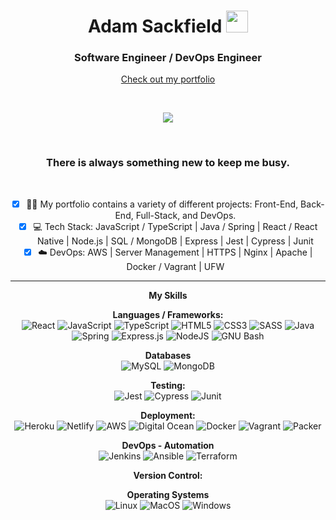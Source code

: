<div align=center>
  <!-- <img src='https://studio.youtube.com/channel/UCDPdfgDfPjl0XhU2N_9AIDg/editing/images'/> -->
<h1>Adam Sackfield <img src="https://media.giphy.com/media/hvRJCLFzcasrR4ia7z/giphy.gif" width="35"></h1>
  <h3>Software Engineer / DevOps Engineer</h3>
  
  [Check out my portfolio](https://www.adamsackfield.uk)

<br>
  
<p align="center">
  <a href="https://github.com/DenverCoder1/readme-typing-svg"><img src="https://readme-typing-svg.herokuapp.com?lines=Full+Stack+Development;Test+Driven+Development;DevOps;&center=true&width=500&height=50"></a>
</p>
  
<br>
  
  <h3>There is always something new to keep me busy.</h3>
  
<br>

- [x] 💪🏼 My portfolio contains a variety of different projects: Front-End, Back-End, Full-Stack, and DevOps.
- [x] 💻 Tech Stack: JavaScript / TypeScript | Java / Spring | React / React Native | Node.js | SQL / MongoDB | Express | Jest | Cypress | Junit
- [x] ☁️ DevOps: AWS | Server Management | HTTPS | Nginx | Apache | Docker / Vagrant | UFW

---
  
**My Skills**
<br>
  
**Languages / Frameworks:**
<br>
![React](https://img.shields.io/badge/react-%23494949.svg?style=for-the-badge&logo=react&logoColor=%2361DAFB) 
![JavaScript](https://img.shields.io/badge/javascript-%23494949.svg?style=for-the-badge&logo=javascript&logoColor=%23F7DF1E) 
![TypeScript](https://img.shields.io/badge/typescript-%23494949.svg?style=for-the-badge&logo=react&logoColor=%2361DAFB)
![HTML5](https://img.shields.io/badge/html5-%23494949.svg?style=for-the-badge&logo=html5&logoColor=%23E34F26) 
![CSS3](https://img.shields.io/badge/css3-%23494949.svg?style=for-the-badge&logo=css3&logoColor=%231572B6) 
![SASS](https://img.shields.io/badge/sass-%23494949.svg?style=for-the-badge&logo=sass&logoColor=%23CC6699) 
![Java](https://img.shields.io/badge/java-%23494949.svg?style=for-the-badge&logo=java&color=%23494949) 
 ![Spring](https://img.shields.io/badge/spring-%23494949.svg?style=for-the-badge&logo=spring&logoColor=%236DB33F) 
![Express.js](https://img.shields.io/badge/express.js-%23494949.svg?style=for-the-badge&logo=express&logoColor=%2361DAFB) 
![NodeJS](https://img.shields.io/badge/node.js-%23494949.svg?style=for-the-badge&logo=node.js&logoColor=%23339933)
![GNU Bash](https://img.shields.io/badge/bash-%23494949.svg?style=for-the-badge&logo=gnubash&logoColor=%234EAA25)
  
  **Databases**
  <br>
  ![MySQL](https://img.shields.io/badge/mysql-%23FC4C02.svg?style=for-the-badge&logo=mysql&logoColor=%234479A1) 
![MongoDB](https://img.shields.io/badge/mongodb-%23FC4C02.svg?style=for-the-badge&logo=mongodb&logoColor=%2347A248) 
  
**Testing:**
<br>
![Jest](https://img.shields.io/badge/-jest-%23C21325?style=for-the-badge&logo=jest&logoColor=%23C21325)
![Cypress](https://img.shields.io/badge/-cypress-%23C21325?style=for-the-badge&logo=cypress&logoColor=%2317202C)
![Junit](https://img.shields.io/badge/-junit-%23C21325?style=for-the-badge&logo=JUnit5&logoColor=%2325A162)

**Deployment:**
<br>
![Heroku](https://img.shields.io/badge/heroku-%23000000.svg?style=for-the-badge&logo=heroku&logoColor=%23430098) 
![Netlify](https://img.shields.io/badge/netlify-%23000000.svg?style=for-the-badge&logo=netlify&logoColor=%2300C7B7)
![AWS](https://img.shields.io/badge/AWS-%23000000.svg?style=for-the-badge&logo=amazonaws&logoColor=%23FF9900)
![Digital Ocean](https://img.shields.io/badge/Digital%20Ocean-%23000000.svg?style=for-the-badge&logo=digitalocean&logoColor=%230080FF)
![Docker](https://img.shields.io/badge/docker-%23000000.svg?style=for-the-badge&logo=docker&logoColor=%2300C7B7)
![Vagrant](https://img.shields.io/badge/vagrant-%23000000.svg?style=for-the-badge&logo=vagrant&logoColor=%231868F2)
![Packer](https://img.shields.io/badge/packer-%23000000.svg?style=for-the-badge&logo=packer&logoColor=%2302A8EF)
  
**DevOps - Automation**
<br>
![Jenkins](https://img.shields.io/badge/jenkins-%2373C3D5.svg?style=for-the-badge&logo=jenkins&logoColor=%23D24939)
![Ansible](https://img.shields.io/badge/ansible-%2373C3D5.svg?style=for-the-badge&logo=ansible&logoColor=%23EE0000)
![Terraform](https://img.shields.io/badge/terraform-%2373C3D5.svg?style=for-the-badge&logo=terraform&logoColor=%237B42BC)
  

**Version Control:**
<br>
  
  **Operating Systems**
  <br>
  ![Linux](https://img.shields.io/badge/linux-%23494949.svg?style=for-the-badge&logo=linux&logoColor=white)
![MacOS](https://img.shields.io/badge/macos-%23494949.svg?style=for-the-badge&logo=macos&logoColor=white)
![Windows](https://img.shields.io/badge/windows-%23494949.svg?style=for-the-badge&logo=windows&logoColor=white)
  
</div>
